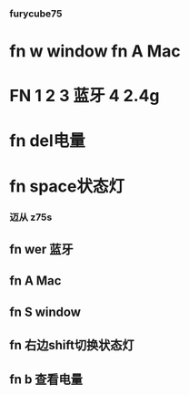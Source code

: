 ### furycube75  
# fn w window  fn A Mac
#	FN  1 2 3 蓝牙 4  2.4g
#	fn del电量 
#	fn space状态灯

### 迈从 z75s
##	fn wer 蓝牙
##	fn A Mac
##	fn S window
##	fn 右边shift切换状态灯
##	fn b 查看电量
	